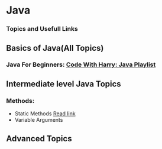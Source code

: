 # Java
### Topics and Usefull Links
## Basics of Java(All Topics)
### Java For Beginners: [Code With Harry: Java Playlist](https://www.youtube.com/watch?v=ntLJmHOJ0ME&list=PLu0W_9lII9agS67Uits0UnJyrYiXhDS6q) 
## Intermediate level Java Topics 
### Methods:
- Static Methods [Read link](https://www.softwaretestinghelp.com/java/static-in-java/)
- Variable Arguments




## Advanced Topics
